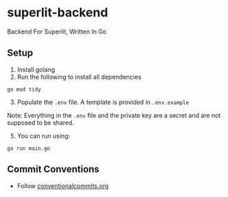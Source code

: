 # superlit-backend

Backend For Superlit, Written In Go

## Setup

1. Install golang
2. Run the following to install all dependencies

```shell
go mod tidy
```

3. Populate the `.env` file. A template is provided in `.env.example`

Note: Everything in the `.env` file and the private key are a secret and are not supposed to be shared.

5. You can run using:

```shell
go run main.go
```

## Commit Conventions

- Follow [conventionalcommits.org](https://www.conventionalcommits.org/en/v1.0.0/)
